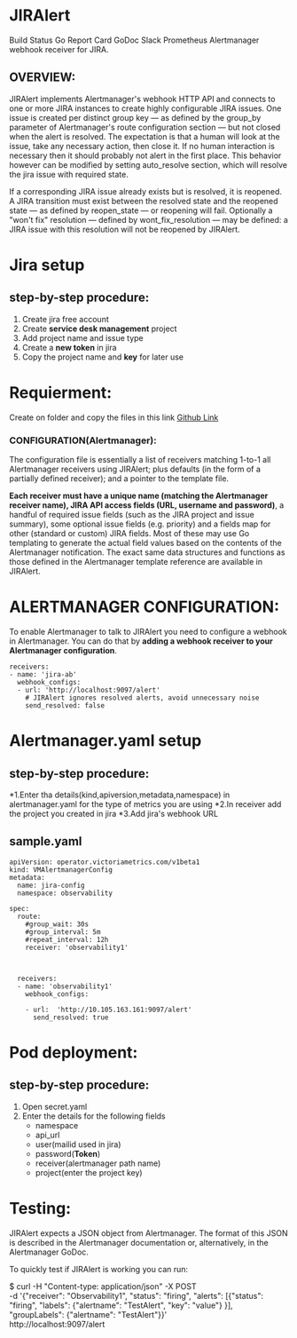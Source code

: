 # JIRAlert
Build Status Go Report Card GoDoc Slack Prometheus Alertmanager webhook receiver for JIRA.

## OVERVIEW:
JIRAlert implements Alertmanager's webhook HTTP API and connects to one or more JIRA instances to create highly configurable JIRA issues. One issue is created per distinct group key — as defined by the group_by parameter of Alertmanager's route configuration section — but not closed when the alert is resolved. The expectation is that a human will look at the issue, take any necessary action, then close it. If no human interaction is necessary then it should probably not alert in the first place. This behavior however can be modified by setting auto_resolve section, which will resolve the jira issue with required state.

If a corresponding JIRA issue already exists but is resolved, it is reopened. A JIRA transition must exist between the resolved state and the reopened state — as defined by reopen_state — or reopening will fail. Optionally a "won't fix" resolution — defined by wont_fix_resolution — may be defined: a JIRA issue with this resolution will not be reopened by JIRAlert.

# Jira setup

## step-by-step procedure:

1. Create jira free account
2. Create **service desk management** project
3. Add project name and issue type
4. Create a **new token** in jira
5. Copy the project name and  **key** for later use


# Requierment:
Create on folder and copy the files in this link
[Github Link](https://github.com/Rohith2405/Jira-Documentation)



### CONFIGURATION(Alertmanager):
The configuration file is essentially a list of receivers matching 1-to-1 all Alertmanager receivers using JIRAlert; plus defaults (in the form of a partially defined receiver); and a pointer to the template file.

**Each receiver must have a unique name (matching the Alertmanager receiver name), JIRA API access fields (URL, username and password)**, a handful of required issue fields (such as the JIRA project and issue summary), some optional issue fields (e.g. priority) and a fields map for other (standard or custom) JIRA fields. Most of these may use Go templating to generate the actual field values based on the contents of the Alertmanager notification. The exact same data structures and functions as those defined in the Alertmanager template reference are available in JIRAlert.


# ALERTMANAGER CONFIGURATION:

To enable Alertmanager to talk to JIRAlert you need to configure a webhook in Alertmanager. You can do that by **adding a webhook receiver to your Alertmanager configuration**.

```
receivers:
- name: 'jira-ab'
  webhook_configs:
  - url: 'http://localhost:9097/alert'
    # JIRAlert ignores resolved alerts, avoid unnecessary noise
    send_resolved: false
```


# Alertmanager.yaml setup

## step-by-step procedure:

*1.Enter tha details(kind,apiversion,metadata,namespace) in alertmanager.yaml for the type of metrics you are using
*2.In receiver add the project you created in jira
*3.Add jira's webhook URL

## sample.yaml

```
apiVersion: operator.victoriametrics.com/v1beta1
kind: VMAlertmanagerConfig
metadata:
  name: jira-config
  namespace: observability
  
spec:
  route:
    #group_wait: 30s
    #group_interval: 5m
    #repeat_interval: 12h
    receiver: 'observability1'
    
     
    
  receivers:
  - name: 'observability1'
    webhook_configs:
    
    - url:  'http://10.105.163.161:9097/alert'
      send_resolved: true
```


# Pod deployment:

## step-by-step procedure:

1. Open secret.yaml
2. Enter the details for the following fields
   - namespace
   - api_url
   - user(mailid used in jira)
   - password(**Token**)
   - receiver(alertmanager path name)
   - project(enter the project key)


# Testing:
JIRAlert expects a JSON object from Alertmanager. The format of this JSON is described in the Alertmanager documentation or, alternatively, in the Alertmanager GoDoc.

To quickly test if JIRAlert is working you can run:

$ curl -H "Content-type: application/json" -X POST \
  -d '{"receiver": "Observability1", "status": "firing", "alerts": [{"status": "firing", "labels": {"alertname": "TestAlert", "key": "value"} }], "groupLabels": {"alertname": "TestAlert"}}' \
  http://localhost:9097/alert



